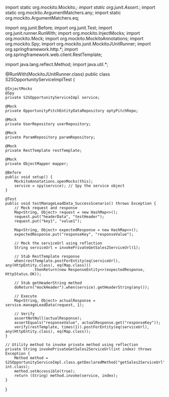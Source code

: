 import static org.mockito.Mockito.*;
import static org.junit.Assert.*;
import static org.mockito.ArgumentMatchers.any;
import static org.mockito.ArgumentMatchers.eq;

import org.junit.Before;
import org.junit.Test;
import org.junit.runner.RunWith;
import org.mockito.InjectMocks;
import org.mockito.Mock;
import org.mockito.MockitoAnnotations;
import org.mockito.Spy;
import org.mockito.junit.MockitoJUnitRunner;
import org.springframework.http.*;
import org.springframework.web.client.RestTemplate;

import java.lang.reflect.Method;
import java.util.*;

@RunWith(MockitoJUnitRunner.class)
public class S2SOpportunityServiceImplTest {

    @InjectMocks
    @Spy
    private S2SOpportunityServiceImpl service;

    @Mock
    private OpportunityPitchEntityDataRepository optyPitchRepo;

    @Mock
    private UserRepository userRepository;

    @Mock
    private ParamRepository paramRepository;

    @Mock
    private RestTemplate restTemplate;

    @Mock
    private ObjectMapper mapper;

    @Before
    public void setup() {
        MockitoAnnotations.openMocks(this);
        service = spy(service); // Spy the service object
    }

    @Test
    public void testManageLeadData_SuccessScenario() throws Exception {
        // Mock request and response
        Map<String, Object> request = new HashMap<>();
        request.put("headerData", "testHeader");
        request.put("key1", "value1");

        Map<String, Object> expectedResponse = new HashMap<>();
        expectedResponse.put("responseKey", "responseValue");

        // Mock the serviceUrl using reflection
        String serviceUrl = invokePrivateGetSales2ServiceUrl(1);

        // Stub RestTemplate response
        when(restTemplate.postForEntity(eq(serviceUrl), any(HttpEntity.class), eq(Map.class)))
                .thenReturn(new ResponseEntity<>(expectedResponse, HttpStatus.OK));

        // Stub getHeaderString method
        doReturn("mockHeader").when(service).getHeaderString(any());

        // Execute
        Map<String, Object> actualResponse = service.manageLeadData(request, 1);

        // Verify
        assertNotNull(actualResponse);
        assertEquals("responseValue", actualResponse.get("responseKey"));
        verify(restTemplate, times(1)).postForEntity(eq(serviceUrl), any(HttpEntity.class), eq(Map.class));
    }

    // Utility method to invoke private method using reflection
    private String invokePrivateGetSales2ServiceUrl(int index) throws Exception {
        Method method = S2SOpportunityServiceImpl.class.getDeclaredMethod("getSales2ServiceUrl", int.class);
        method.setAccessible(true);
        return (String) method.invoke(service, index);
    }
}

